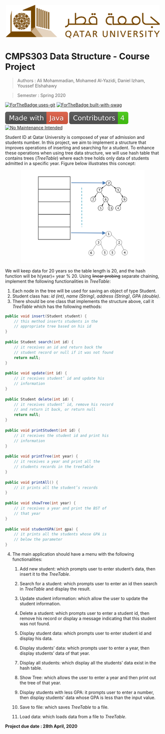 <p align="center">
    <img src=".images/qulogolandscape.jpg" alt="QU Logo" width="500"/>
</p>

# CMPS303 Data Structure - Course Project
>Authors : Ali Mohammadian, Mohamed Al-Yazidi, Daniel Izham, Youssef Elshahawy

>Semester : Spring 2020

[![ForTheBadge uses-git](http://ForTheBadge.com/images/badges/uses-git.svg)](https://GitHub.com/) [![ForTheBadge built-with-swag](http://ForTheBadge.com/images/badges/built-with-swag.svg)](https://GitHub.com/Naereen/)

![Made with Java](.images/made-with-java.svg) ![Contributors](.images/contributors.svg) [![No Maintenance Intended](http://unmaintained.tech/badge.svg)](http://unmaintained.tech/)

Student ID at Qatar University is composed of year of admission and students number. In this project, we aim to implement a structure that improves operations of inserting and searching for a student. To enhance these operations when using tree data structure, we will use hash table that contains trees (*TreeTable*) where each tree holds only data of students admitted in a specific year. Figure below illustrates this concept:

<p align="center">
    <img src=".images/hashtable.png" alt="Hash Table" width="400"/>
</p>

We will keep data for 20 years so the table length is 20, and the hash function will be h(year)= year % 20. Using ~~linear probing~~ separate chaining, implement the following functionalities in *TreeTable*:

1. Each node in the tree will be used for saving an object of type Student.
2. Student class has: *id (int)*, *name (String)*, *address (String)*, *GPA (double)*.
3. There should be one class that implements the structure above, call it *TreeTable* which has the following methods:

```java
public void insert(Student student) {
    // this method inserts students in the 
    // appropriate tree based on his id
}

public Student search(int id) {
    // it receives an id and return back the 
    // student record or null if it was not found
    return null;
}

public void update(int id) {
    // it receives student’ id and update his 
    // information
}

public Student delete(int id) {
    // it receives student’ id, remove his record 
    // and return it back, or return null
    return null;
}

public void printStudent(int id) {
    // it receives the student id and print his 
    // information
}

public void printTree(int year) {
    // it receives a year and print all the 
    // students records in the treeTable
}

public void printAll() {
    // it prints all the student’s records
}

public void showTree(int year) {
    // it receives a year and print the BST of 
    // that year
}

public void studentGPA(int gpa) {
    // it prints all the students whose GPA is 
    // below the parameter
}
```
4. The main application should have a menu with the following functionalities:
    1. Add new student: which prompts user to enter student’s data, then insert it to the *TreeTable*.

    2. Search for a student: which prompts user to enter an id then search in *TreeTable* and display the result.

    3. Update student information: which allow the user to update the student information.

    4. Delete a student: which prompts user to enter a student id, then remove his record or display a message indicating that this student was not found.

    5. Display student data: which prompts user to enter student id and display his data.

    6. Display students’ data: which prompts user to enter a year, then display students’ data of that year.

    7. Display all students: which display all the students’ data exist in the hash table.

    8. Show Tree: which allows the user to enter a year and then print out the tree of that year.

    9. Display students with less GPA: it prompts user to enter a number, then display students’ data whose GPA is less than the input value.

    10. Save to file: which saves *TreeTable* to a file.

    11. Load data: which loads data from a file to *TreeTable*.

**Project due date : 28th April, 2020**



